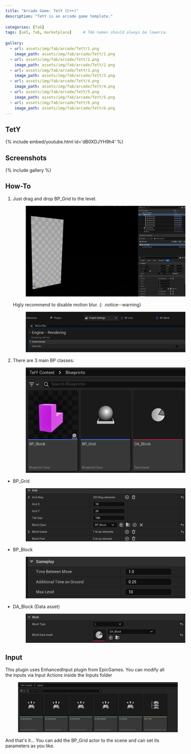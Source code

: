 ```yaml
---
title: "Arcade Game: TetY (C++)"
description: "TetY is an arcade game template."

categories: [fab]
tags: [ue5, fab, marketplace]     # TAG names should always be lowercase

gallery:
  - url: assets/img/fab/arcade/TetY/1.png
    image_path: assets/img/fab/arcade/TetY/1.png
  - url: assets/img/fab/arcade/TetY/2.png
    image_path: assets/img/fab/arcade/TetY/2.png
  - url: assets/img/fab/arcade/TetY/3.png
    image_path: assets/img/fab/arcade/TetY/3.png
  - url: assets/img/fab/arcade/TetY/4.png
    image_path: assets/img/fab/arcade/TetY/4.png
  - url: assets/img/fab/arcade/TetY/5.png
    image_path: assets/img/fab/arcade/TetY/5.png
  - url: assets/img/fab/arcade/TetY/6.png
    image_path: assets/img/fab/arcade/TetY/6.png    
---
```


## TetY

{% include embed/youtube.html id='dB0XDJYH9h4' %}

## Screenshots

{% include gallery %}

## How-To

1.  Just drag and drop BP_Grid to the level. 
    
    <figure style="width: 500px" class="align-center" style="text-align: center;">
        <a href="/assets/img/fab/arcade/TetY/T/6.png"><img src="/assets/img/fab/arcade/TetY/T/6.png"></a>
    </figure>

    Higly recommend to disable motion blur.
    {: .notice--warning}

    <figure style="width: 500px" class="align-center" style="text-align: center;">
        <a href="/assets/img/fab/arcade/TetY/T/5.png"><img src="/assets/img/fab/arcade/TetY/T/5.png"></a>
    </figure>

2.  There are 3 main BP classes:
    <figure style="width: 500px" class="align-center" style="text-align: center;">
        <a href="/assets/img/fab/arcade/TetY/T/4.png"><img src="/assets/img/fab/arcade/TetY/T/4.png"></a>
    </figure>

  * BP_Grid

    <figure style="width: 500px" class="align-center" style="text-align: center;">
        <a href="/assets/img/fab/arcade/TetY/T/1.png"><img src="/assets/img/fab/arcade/TetY/T/1.png"></a>
    </figure>

  * BP_Block

    <figure style="width: 500px" class="align-center" style="text-align: center;">
        <a href="/assets/img/fab/arcade/TetY/T/2.png"><img src="/assets/img/fab/arcade/TetY/T/2.png"></a>
    </figure>

  * DA_Block (Data asset)
  
    <figure style="width: 500px" class="align-center" style="text-align: center;">
        <a href="/assets/img/fab/arcade/TetY/T/3.png"><img src="/assets/img/fab/arcade/TetY/T/3.png"></a>
    </figure>

## Input
  This plugin uses EnhancedInput plugin from EpicGames. You can modify all the inputs via Input Actions inside the Inputs folder
    <figure style="width: 500px" class="align-center" style="text-align: center;">
        <a href="/assets/img/fab/arcade/TetY/T/7.png"><img src="/assets/img/fab/arcade/TetY/T/7.png"></a>
    </figure>

And that's it... You can add the BP_Grid actor to the scene and can set its parameters as you like.